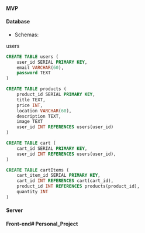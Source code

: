 #### MVP

#### Database
- Schemas: 

users
```SQL
CREATE TABLE users (
    user_id SERIAL PRIMARY KEY,
    email VARCHAR(60),
    password TEXT
)
```

```SQL
CREATE TABLE products (
    product_id SERIAL PRIMARY KEY,
    title TEXT,
    price INT,
    location VARCHAR(60),
    description TEXT,
    image TEXT
    user_id INT REFERENCES users(user_id)
)
```
```SQL
CREATE TABLE cart (
    cart_id SERIAL PRIMARY KEY,
    user_id INT REFERENCES users(user_id),
)
```

```SQL
CREATE TABLE cartItems (
    cart_item_id SERIAL PRIMARY KEY,
    cart_id INT REFERENCES cart(cart_id),
    product_id INT REFERENCES products(product_id),
    quantity INT
)
```

#### Server



#### Front-end# Personal_Project
